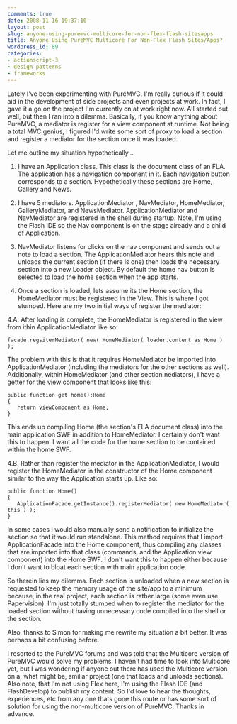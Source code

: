 ```yaml
---
comments: true
date: 2008-11-16 19:37:10
layout: post
slug: anyone-using-puremvc-multicore-for-non-flex-flash-sitesapps
title: Anyone Using PureMVC Multicore For Non-Flex Flash Sites/Apps?
wordpress_id: 89
categories:
- actionscript-3
- design patterns
- frameworks
---
```


Lately I've been experimenting with PureMVC. I'm really curious if it could aid in the development of side projects and even projects at work. In fact, I gave it a go on the project I'm currently on at work right now. All started out well, but then I ran into a dilemma. Basically, if you know anything about PureMVC, a mediator is register for a view component at runtime. Not being a total MVC genius, I figured I'd write some sort of proxy to load a section and register a mediator for the section once it was loaded.



Let me outline my situation hypothetically...

1. I have an Application class. This class is the document class of an FLA. The application has a navigation component in it. Each navigation button corresponds to a section. Hypothetically these sections are Home, Gallery and News.

2. I have 5 mediators. ApplicationMediator , NavMediator, HomeMediator, GalleryMediator, and NewsMediator. ApplicationMediator and NavMediator are registered in the shell during startup. Note, I'm using the Flash IDE so the Nav component is on the stage already and a child of Application.

3. NavMediator listens for clicks on the nav component and sends out a note to load a section. The ApplicationMediator hears this note and unloads the current section (if there is one) then loads the necessary section into a new Loader object. By default the home nav button is selected to load the home section when the app starts.

4. Once a section is loaded, lets assume its the Home section, the HomeMediator must be registered in the View. This is where I got stumped. Here are my two initial ways of register the mediator:

4.A. After loading is complete, the HomeMediator is registered in the view from ithin ApplicationMediator like so:

    
    facade.regsiterMediator( new( HomeMediator( loader.content as Home ) );


The problem with this is that it requires HomeMediator be imported into ApplicationMediator (including the mediators for the other sections as well). Additionally, within HomeMediator (and other section nediators), I have a getter for the view component that looks like this:

    
    public function get home():Home
    {
       return viewComponent as Home;
    }


This ends up compiling Home (the section's FLA document class) into the main application SWF in addition to HomeMediator. I certainly don't want this to happen. I want all the code for the home section to be contained within the home SWF.

4.B. Rather than register the mediator in the ApplicationMediator, I would register the HomeMediator in the constructor of the Home component similar to the way the Application starts up. Like so:

    
    public function Home()
    {
       ApplicationFacade.getInstance().registerMediator( new HomeMediator( this ) );
    }


In some cases I would also manually send a notification to initialize the section so that it would run standalone. This method requires that I import ApplicationFacade into the Home component, thus compiling any classes that are imported into that class (commands, and the Application view component) into the Home SWF. I don't want this to happen either because I don't want to bloat each section with main application code.

So therein lies my dilemma. Each section is unloaded when a new section is requested to keep the memory usage of the site/app to a minimum because, in the real project, each section is rather large (some even use Papervision). I'm just totally stumped when to register the mediator for the loaded section without having unnecessary code compiled into the shell or the section.

Also, thanks to Simon for making me rewrite my situation a bit better. It was perhaps a bit confusing before.

I resorted to the PureMVC forums and was told that the Multicore version of PureMVC would solve my problems. I haven't had time to look into Multicore yet, but I was wondering if anyone out there has used the Multicore version on a, what might be, smiliar project (one that loads and unloads sections). Also note, that I'm not using Flex here, I'm using the Flash IDE (and FlashDevelop) to publish my content. So I'd love to hear the thoughts, experiences, etc from any one thats gone this route or has some sort of solution for using the non-multicore version of PureMVC. Thanks in advance.
